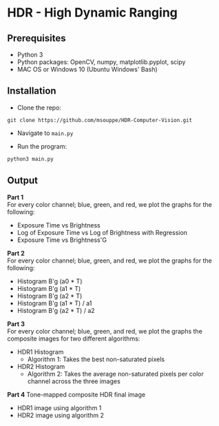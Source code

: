 # HDR - High Dynamic Ranging

## Prerequisites
- Python 3 
- Python packages: OpenCV, numpy, matplotlib.pyplot, scipy
- MAC OS or Windows 10 (Ubuntu Windows' Bash)

## Installation 
* Clone the repo:
``` 
git clone https://github.com/msouppe/HDR-Computer-Vision.git
```

* Navigate to `main.py`

* Run the program:
```bash
python3 main.py 
```
  
## Output
**Part 1**  
For every color channel; blue, green, and red, we plot the graphs for the following:  
* Exposure Time vs Brightness  
* Log of Exposure Time vs Log of Brightness with Regression  
* Exposure Time vs Brightness'G  
  
**Part 2**  
For every color channel; blue, green, and red, we plot the graphs for the following:     
* Histogram B'g (a0 * T)   
* Histogram B'g (a1 * T)   
* Histogram B'g (a2 * T)     
* Histogram B'g (a1 * T) / a1      
* Histogram B'g (a2 * T) / a2     
  
**Part 3**  
For every color channel; blue, green, and red, we plot the graphs the composite images for two different algorithms:
* HDR1 Histogram
  * Algorithm 1: Takes the best non-saturated pixels
* HDR2 Histogram 
  * Algorithm 2: Takes the average non-saturated pixels per color channel across the three images

**Part 4** 
Tone-mapped composite HDR final image
* HDR1 image using algorithm 1
* HDR2 image using algorithm 2
